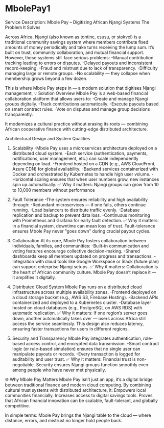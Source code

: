# MbolePay1
Service Description: Mbole Pay – Digitizing African Njangi Systems
The Problem It Solves

 Across Africa, Njangi (also known as tontine, esusu, or stokvel) is a traditional community savings system where members contribute fixed amounts of money periodically and take turns receiving the lump sum.
 It’s built on trust, community collaboration, and mutual financial support.
 However, these systems still face serious problems:
 -Manual contribution tracking leading to errors or disputes.
 -Delayed payouts and inconsistent record-keeping.
 -Fraud and mistrust due to lack of transparency.
 -Difficulty managing large or remote groups.
 -No scalability — they collapse when membership grows beyond a few dozen.

This is where Mbole Pay steps in — a modern solution that digitises Njangi management, 
💡 Solution Overview
Mbole Pay is a web-based financial collaboration platform that allows users to:
-Create and manage Njangi groups digitally.
-Track contributions automatically.
-Execute payouts based on smart contract rules.
-Vote on disputes and manage group decisions transparently.

It modernizes a cultural practice without erasing its roots — combining African cooperative finance with cutting-edge distributed architecture.

Architectural Design and System Qualities
1. Scalability
-Mbole Pay uses a microservices architecture deployed on a distributed cloud system.
-Each service (authentication, payments, notifications, user management, etc.) can scale independently depending on load.
-Frontend hosted on a CDN (e.g., AWS CloudFront, Azure CDN) for global availability.
-Backend services containerized with Docker and orchestrated by Kubernetes to handle high user volume.
-Horizontal scaling ensures that when user numbers grow, new instances spin up automatically.
✅ Why it matters: Njangi groups can grow from 10 to 10,000 members without performance 

2. Fault Tolerance
-The system ensures reliability and high availability through:
-Redundant microservices — if one fails, others continue running.
-Load balancers to distribute traffic evenly.
-Database replication and backup to prevent data loss.
-Continuous monitoring with Prometheus and Grafana for early fault detection.
✅ Why it matters: In a financial system, downtime can mean loss of trust. Fault-tolerance ensures Mbole Pay never "goes down" during crucial payout cycles.

3. Collaboration
At its core, Mbole Pay fosters collaboration between individuals, families, and communities:
-Built-in communication and voting features encourage collective decision-making.
-Shared dashboards keep all members updated on progress and transactions.
-Integration with cloud tools like Google Workspace or Slack (future plan) can support enterprise Njangi setups.
✅ Why it matters: Collaboration is the heart of African community culture. Mbole Pay doesn’t replace it — it amplifies it digitally.

4. Distributed Cloud System
Mbole Pay runs on a distributed cloud infrastructure across multiple availability zones.
-Frontend deployed on a cloud storage bucket (e.g., AWS S3, Firebase Hosting).
-Backend APIs containerized and deployed to a Kubernetes cluster.
-Database layer hosted on cloud databases (e.g., PostgreSQL on AWS RDS) with automatic replication.
✅ Why it matters: If one region’s server goes down, another automatically takes over — users across Africa still access the service seamlessly.
 This design also reduces latency, ensuring faster transactions for users in different regions.

5. Security and Transparency
Mbole Pay integrates authentication, role-based access control, and encrypted data transmission.
 -Smart contract logic (or rule-based simulation) ensures that no single user can manipulate payouts or records.
 -Every transaction is logged for auditability and user trust.
✅ Why it matters: Financial trust is non-negotiable. Security ensures Njangi groups function smoothly even among people who have never met physically.

🌐 Why Mbole Pay Matters
Mbole Pay isn’t just an app, it’s a digital bridge between traditional finance and modern cloud computing.
 By combining cultural trust systems with distributed architecture, it:
Empowers local communities financially.
Increases access to digital savings tools.
Proves that African financial innovation can be scalable, fault-tolerant, and globally competitive.


In simple terms: Mbole Pay brings the Njangi table to the cloud — where distance, errors, and mistrust no longer hold people back.
